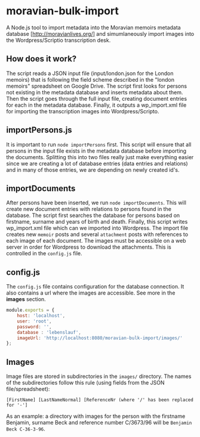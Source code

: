 # moravian-bulk-import

A Node.js tool to import metadata into the Moravian memoirs metadata database [http://moravianlives.org/] and simumlaneously import images into the Wordpress/Scriptio transcription desk.

## How does it work?
The script reads a JSON input file (input/london.json for the London memoirs) that is following the field scheme described in the "london memoirs" spreadsheet on Google Drive. The script first looks for persons not existing in the metadata database and inserts metadata about them. Then the script goes through the full input file, creating document entries for each in the metadata database. Finally, it outputs a wp_import.xml file for importing the transcription images into Wordpress/Scripto.

## importPersons.js
It is important to run `node importPersons` first. This script will ensure that all persons in the input file exists in the metadata database before importing the documents. Splitting this into two files really just make everything easier since we are creating a lot of database entries (data entries and relations) and in many of those entries, we are depending on newly created id's.

## importDocuments
After persons have been inserted, we run `node importDocuments`. This will create new document entries with relations to persons found in the database. The script first searches the database for persons based on firstname, surname and years of birth and death.
Finally, this script writes wp_import.xml file which can we imported into Wordpress. The import file creates new `memoir` posts and several `attachment` posts with references to each image of each document. The images must be accessible on a web server in order for Wordpress to download the attachments. This is controlled in the `config.js` file.

## config.js
The `config.js` file contains configuration for the database connection. It also contains a url where the images are accessible. See more in the **images** section.
``` javascript
module.exports = {
	host: 'localhost',
	user: 'root',
	password: '',
	database : 'lebenslauf',
	imageUrl: 'http://localhost:8080/moravian-bulk-import/images/'
};
```

## Images
Image files are stored in subdirectories in the `images/` directory. The names of the subdirectories follow this rule (using fields from the JSON file/spreadsheet):
```
[FirstName] [LastNameNormal] [ReferenceNr (where '/' has been replaced for '-']
```
As an example: a directory with images for the person with the firstname Benjamin, surname Beck and reference number C/3673/96 will be `Benjamin Beck C-36-3-96`.
